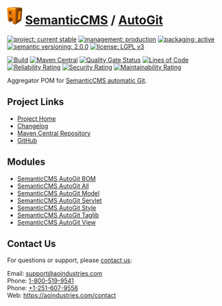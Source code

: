 # [<img src="ao-logo.png" alt="AO Logo" width="35" height="40">](https://github.com/ao-apps) [SemanticCMS](https://github.com/ao-apps/semanticcms) / [AutoGit](https://github.com/ao-apps/semanticcms-autogit)

[![project: current stable](https://semanticcms.com/ao-badges/project-current-stable.svg)](https://aoindustries.com/life-cycle#project-current-stable)
[![management: production](https://semanticcms.com/ao-badges/management-production.svg)](https://aoindustries.com/life-cycle#management-production)
[![packaging: active](https://semanticcms.com/ao-badges/packaging-active.svg)](https://aoindustries.com/life-cycle#packaging-active)  
[![semantic versioning: 2.0.0](https://semanticcms.com/ao-badges/semver-2.0.0.svg)](http://semver.org/spec/v2.0.0.html)
[![license: LGPL v3](https://semanticcms.com/ao-badges/license-lgpl-3.0.svg)](https://www.gnu.org/licenses/lgpl-3.0)

[![Build](https://github.com/ao-apps/semanticcms-autogit/workflows/Build/badge.svg?branch=master)](https://github.com/ao-apps/semanticcms-autogit/actions?query=workflow%3ABuild)
[![Maven Central](https://maven-badges.herokuapp.com/maven-central/com.semanticcms/semanticcms-autogit/badge.svg)](https://maven-badges.herokuapp.com/maven-central/com.semanticcms/semanticcms-autogit)
[![Quality Gate Status](https://sonarcloud.io/api/project_badges/measure?branch=master&project=com.semanticcms%3Asemanticcms-autogit&metric=alert_status)](https://sonarcloud.io/dashboard?branch=master&id=com.semanticcms%3Asemanticcms-autogit)
[![Lines of Code](https://sonarcloud.io/api/project_badges/measure?branch=master&project=com.semanticcms%3Asemanticcms-autogit&metric=ncloc)](https://sonarcloud.io/component_measures?branch=master&id=com.semanticcms%3Asemanticcms-autogit&metric=ncloc)  
[![Reliability Rating](https://sonarcloud.io/api/project_badges/measure?branch=master&project=com.semanticcms%3Asemanticcms-autogit&metric=reliability_rating)](https://sonarcloud.io/component_measures?branch=master&id=com.semanticcms%3Asemanticcms-autogit&metric=Reliability)
[![Security Rating](https://sonarcloud.io/api/project_badges/measure?branch=master&project=com.semanticcms%3Asemanticcms-autogit&metric=security_rating)](https://sonarcloud.io/component_measures?branch=master&id=com.semanticcms%3Asemanticcms-autogit&metric=Security)
[![Maintainability Rating](https://sonarcloud.io/api/project_badges/measure?branch=master&project=com.semanticcms%3Asemanticcms-autogit&metric=sqale_rating)](https://sonarcloud.io/component_measures?branch=master&id=com.semanticcms%3Asemanticcms-autogit&metric=Maintainability)

Aggregator POM for [SemanticCMS automatic Git](https://github.com/ao-apps/semanticcms-autogit).

## Project Links
* [Project Home](https://semanticcms.com/autogit/)
* [Changelog](https://semanticcms.com/autogit/changelog)
* [Maven Central Repository](https://search.maven.org/artifact/com.semanticcms/semanticcms-autogit)
* [GitHub](https://github.com/ao-apps/semanticcms-autogit)

## Modules
* [SemanticCMS AutoGit BOM](https://github.com/ao-apps/semanticcms-autogit-bom)
* [SemanticCMS AutoGit All](https://github.com/ao-apps/semanticcms-autogit-all)
* [SemanticCMS AutoGit Model](https://github.com/ao-apps/semanticcms-autogit-model)
* [SemanticCMS AutoGit Servlet](https://github.com/ao-apps/semanticcms-autogit-servlet)
* [SemanticCMS AutoGit Style](https://github.com/ao-apps/semanticcms-autogit-style)
* [SemanticCMS AutoGit Taglib](https://github.com/ao-apps/semanticcms-autogit-taglib)
* [SemanticCMS AutoGit View](https://github.com/ao-apps/semanticcms-autogit-view)

## Contact Us
For questions or support, please [contact us](https://aoindustries.com/contact):

Email: [support@aoindustries.com](mailto:support@aoindustries.com)  
Phone: [1-800-519-9541](tel:1-800-519-9541)  
Phone: [+1-251-607-9556](tel:+1-251-607-9556)  
Web: https://aoindustries.com/contact
